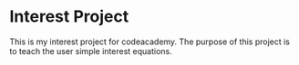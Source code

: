 # Interest Project

This is my interest project for codeacademy. The purpose of this project is to teach the user simple interest equations. 
